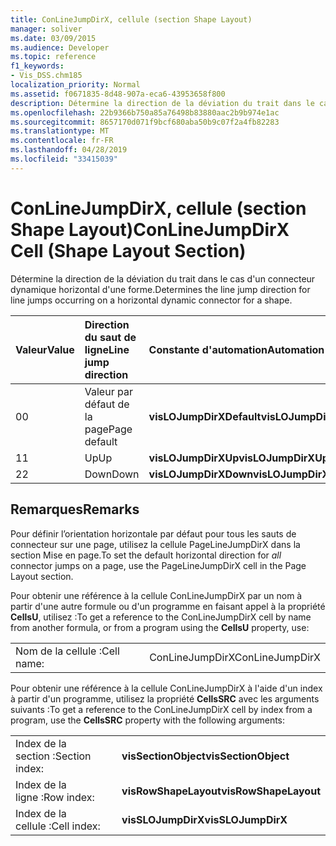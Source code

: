```yaml
---
title: ConLineJumpDirX, cellule (section Shape Layout)
manager: soliver
ms.date: 03/09/2015
ms.audience: Developer
ms.topic: reference
f1_keywords:
- Vis_DSS.chm185
localization_priority: Normal
ms.assetid: f0671835-8d48-907a-eca6-43953658f800
description: Détermine la direction de la déviation du trait dans le cas d'un connecteur dynamique horizontal d'une forme.
ms.openlocfilehash: 22b9366b750a85a76498b83880aac2b9b974e1ac
ms.sourcegitcommit: 8657170d071f9bcf680aba50b9c07f2a4fb82283
ms.translationtype: MT
ms.contentlocale: fr-FR
ms.lasthandoff: 04/28/2019
ms.locfileid: "33415039"
---
```

# <a name="conlinejumpdirx-cell-shape-layout-section"></a><span data-ttu-id="461ac-103">ConLineJumpDirX, cellule (section Shape Layout)</span><span class="sxs-lookup"><span data-stu-id="461ac-103">ConLineJumpDirX Cell (Shape Layout Section)</span></span>

<span data-ttu-id="461ac-104">Détermine la direction de la déviation du trait dans le cas d'un connecteur dynamique horizontal d'une forme.</span><span class="sxs-lookup"><span data-stu-id="461ac-104">Determines the line jump direction for line jumps occurring on a horizontal dynamic connector for a shape.</span></span>
  
|<span data-ttu-id="461ac-105">**Valeur**</span><span class="sxs-lookup"><span data-stu-id="461ac-105">**Value**</span></span>|<span data-ttu-id="461ac-106">**Direction du saut de ligne**</span><span class="sxs-lookup"><span data-stu-id="461ac-106">**Line jump direction**</span></span>|<span data-ttu-id="461ac-107">**Constante d'automation**</span><span class="sxs-lookup"><span data-stu-id="461ac-107">**Automation constant**</span></span>|
|:-----|:-----|:-----|
| <span data-ttu-id="461ac-108">0</span><span class="sxs-lookup"><span data-stu-id="461ac-108">0</span></span>  <br/> | <span data-ttu-id="461ac-109">Valeur par défaut de la page</span><span class="sxs-lookup"><span data-stu-id="461ac-109">Page default</span></span>  <br/> |<span data-ttu-id="461ac-110">**visLOJumpDirXDefault**</span><span class="sxs-lookup"><span data-stu-id="461ac-110">**visLOJumpDirXDefault**</span></span> <br/> |
| <span data-ttu-id="461ac-111">1</span><span class="sxs-lookup"><span data-stu-id="461ac-111">1</span></span>  <br/> | <span data-ttu-id="461ac-112">Up</span><span class="sxs-lookup"><span data-stu-id="461ac-112">Up</span></span>  <br/> |<span data-ttu-id="461ac-113">**visLOJumpDirXUp**</span><span class="sxs-lookup"><span data-stu-id="461ac-113">**visLOJumpDirXUp**</span></span> <br/> |
| <span data-ttu-id="461ac-114">2</span><span class="sxs-lookup"><span data-stu-id="461ac-114">2</span></span>  <br/> | <span data-ttu-id="461ac-115">Down</span><span class="sxs-lookup"><span data-stu-id="461ac-115">Down</span></span>  <br/> |<span data-ttu-id="461ac-116">**visLOJumpDirXDown**</span><span class="sxs-lookup"><span data-stu-id="461ac-116">**visLOJumpDirXDown**</span></span> <br/> |
   
## <a name="remarks"></a><span data-ttu-id="461ac-117">Remarques</span><span class="sxs-lookup"><span data-stu-id="461ac-117">Remarks</span></span>

<span data-ttu-id="461ac-118">Pour définir l’orientation  horizontale par défaut pour tous les sauts de connecteur sur une page, utilisez la cellule PageLineJumpDirX dans la section Mise en page.</span><span class="sxs-lookup"><span data-stu-id="461ac-118">To set the default horizontal direction for  *all*  connector jumps on a page, use the PageLineJumpDirX cell in the Page Layout section.</span></span> 
  
<span data-ttu-id="461ac-119">Pour obtenir une référence à la cellule ConLineJumpDirX par un nom à partir d'une autre formule ou d'un programme en faisant appel à la propriété **CellsU**, utilisez :</span><span class="sxs-lookup"><span data-stu-id="461ac-119">To get a reference to the ConLineJumpDirX cell by name from another formula, or from a program using the **CellsU** property, use:</span></span> 
  
|||
|:-----|:-----|
| <span data-ttu-id="461ac-120">Nom de la cellule :</span><span class="sxs-lookup"><span data-stu-id="461ac-120">Cell name:</span></span>  <br/> | <span data-ttu-id="461ac-121">ConLineJumpDirX</span><span class="sxs-lookup"><span data-stu-id="461ac-121">ConLineJumpDirX</span></span>  <br/> |
   
<span data-ttu-id="461ac-122">Pour obtenir une référence à la cellule ConLineJumpDirX à l'aide d'un index à partir d'un programme, utilisez la propriété **CellsSRC** avec les arguments suivants :</span><span class="sxs-lookup"><span data-stu-id="461ac-122">To get a reference to the ConLineJumpDirX cell by index from a program, use the **CellsSRC** property with the following arguments:</span></span> 
  
|||
|:-----|:-----|
| <span data-ttu-id="461ac-123">Index de la section :</span><span class="sxs-lookup"><span data-stu-id="461ac-123">Section index:</span></span>  <br/> |<span data-ttu-id="461ac-124">**visSectionObject**</span><span class="sxs-lookup"><span data-stu-id="461ac-124">**visSectionObject**</span></span> <br/> |
| <span data-ttu-id="461ac-125">Index de la ligne :</span><span class="sxs-lookup"><span data-stu-id="461ac-125">Row index:</span></span>  <br/> |<span data-ttu-id="461ac-126">**visRowShapeLayout**</span><span class="sxs-lookup"><span data-stu-id="461ac-126">**visRowShapeLayout**</span></span> <br/> |
| <span data-ttu-id="461ac-127">Index de la cellule :</span><span class="sxs-lookup"><span data-stu-id="461ac-127">Cell index:</span></span>  <br/> |<span data-ttu-id="461ac-128">**visSLOJumpDirX**</span><span class="sxs-lookup"><span data-stu-id="461ac-128">**visSLOJumpDirX**</span></span> <br/> |
   

